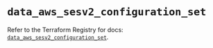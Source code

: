# `data_aws_sesv2_configuration_set`

Refer to the Terraform Registry for docs: [`data_aws_sesv2_configuration_set`](https://registry.terraform.io/providers/hashicorp/aws/6.12.0/docs/data-sources/sesv2_configuration_set).
